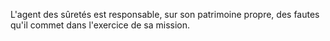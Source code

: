 L'agent des sûretés est responsable, sur son patrimoine propre, des fautes qu'il commet dans l'exercice de sa mission.

